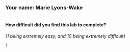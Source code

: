 ### Your name: Marie Lyons-Wake 

```

```

#### How difficult did you find this lab to complete?
_(1 being extremely easy, and 10 being extremely difficult)_

```
7
```
